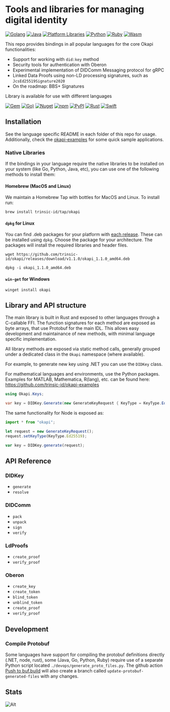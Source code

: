 # Tools and libraries for managing digital identity

[![Golang](https://github.com/trinsic-id/okapi/actions/workflows/build-golang.yml/badge.svg)](https://github.com/trinsic-id/okapi/actions/workflows/build-golang.yml)
[![Java](https://github.com/trinsic-id/okapi/actions/workflows/build-java.yml/badge.svg)](https://github.com/trinsic-id/okapi/actions/workflows/build-java.yml)
[![Platform Libraries](https://github.com/trinsic-id/okapi/actions/workflows/build-libs.yml/badge.svg)](https://github.com/trinsic-id/okapi/actions/workflows/build-libs.yml)
[![Python](https://github.com/trinsic-id/okapi/actions/workflows/build-python.yml/badge.svg)](https://github.com/trinsic-id/okapi/actions/workflows/build-python.yml)
[![Ruby](https://github.com/trinsic-id/okapi/actions/workflows/build-ruby.yml/badge.svg)](https://github.com/trinsic-id/okapi/actions/workflows/build-ruby.yml)
[![Wasm](https://github.com/trinsic-id/okapi/actions/workflows/build-wasm.yml/badge.svg)](https://github.com/trinsic-id/okapi/actions/workflows/build-wasm.yml)

This repo provides bindings in all popular languages for the core Okapi functionalities:

- Support for working with `did:key` method
- Security tools for authentication with Oberon
- Experimental implementation of DIDComm Messaging protocol for gRPC
- Linked Data Proofs using non-LD processing signatures, such as `JcsEd25519Signature2020`
- On the roadmap: BBS+ Signatures

Library is available for use with different languages

[![Gem](https://img.shields.io/gem/v/trinsic-okapi?color=e9563f)](https://rubygems.org/gems/trinsic-okapi)
[![Go)](https://img.shields.io/github/go-mod/go-version/trinsic-id/okapi?color=01ADD8&filename=go%2Fgo.mod&label=go)](https://github.com/trinsic-id/okapi/tree/main/go/)
[![Nuget](https://img.shields.io/nuget/v/okapi.net)](https://www.nuget.org/packages/Okapi.Net/)
[![npm](https://img.shields.io/npm/v/@trinsic/okapi?color=CC3534)](https://www.npmjs.com/package/@trinsic/okapi)
[![PyPI](https://img.shields.io/pypi/v/trinsic-okapi?color=%230074b7)](https://pypi.org/project/trinsic-okapi/)
[![Rust](https://img.shields.io/github/v/release/trinsic-id/okapi?color=green&label=rust)](https://github.com/trinsic-id/okapi/)
[![Swift](https://img.shields.io/github/v/tag/trinsic-id/okapi-swift?color=orange&label=swift)](https://github.com/trinsic-id/okapi-swift)

## Installation

See the language specific README in each folder of this repo for usage. Additionally, check the [okapi-examples](https://github.com/trinsic-id/okapi-examples) for some quick sample applications.

### Native Libraries

If the bindings in your language require the native libraries to be installed on your system (like Go, Python, Java, etc), 
you can use one of the following methods to install them:

#### Homebrew (MacOS and Linux)

We maintain a Homebrew Tap with bottles for MacOS and Linux. To install run:

```
brew install trinsic-id/tap/okapi
```

#### `dpkg` for Linux

You can find .deb packages for your platform with [each release](https://github.com/trinsic-id/okapi/releases). These can be installed using `dpkg`.
Choose the package for your architecture.
The packages will install the required libraries and header files.

```
wget https://github.com/trinsic-id/okapi/releases/download/v1.1.0/okapi_1.1.0_amd64.deb

dpkg -i okapi_1.1.0_amd64.deb
```

#### `win-get` for Windows

```
winget install okapi
```

## Library and API structure

The main library is built in Rust and exposed to other languages through a C-callable FFI. The function signatures for each method are exposed as byte arrays, that use Protobuf for the main IDL. This allows easy development and maintainance of new methods, with minimal language specific implementation.

All library methods are exposed via static method calls, generally grouped under a dedicated class in the `Okapi` namespace (where available).

For example, to generate new key using .NET you can use the `DIDKey` class.

For mathematical languages and environments, use the Python packages. Examples for MATLAB, Mathematica, R(lang), etc. can be found here: https://github.com/trinsic-id/okapi-examples

```cs
using Okapi.Keys;

var key = DIDKey.Generate(new GenerateKeyRequest { KeyType = KeyType.Ed25519 });
```

The same functionality for Node is exposed as:

```js
import * from "okapi";

let request = new GenerateKeyRequest();
request.setKeyType(KeyType.Ed25519);

var key = DIDKey.generate(request);
```

## API Reference

### DIDKey

- `generate`
- `resolve`

### DIDComm

- `pack`
- `unpack`
- `sign`
- `verify`

### LdProofs

- `create_proof`
- `verify_proof`

### Oberon

- `create_key`
- `create_token`
- `blind_token`
- `unblind_token`
- `create_proof`
- `verify_proof`

## Development

### Compile Protobuf

Some languages have support for compiling the protobuf definitions directly (.NET, node, rust), some (Java, Go, Python, Ruby) require use of a separate Python script located `./devops/generate_proto_files.py`. The github action [Push to buf.build](https://github.com/trinsic-id/okapi/actions/workflows/buf-push.yml) will also create a branch called `update-protobuf-generated-files` with any changes.

## Stats

![Alt](https://repobeats.axiom.co/api/embed/f64200b2f13d2626a24009a65396d0db46fb1dc8.svg "Repobeats analytics image")

